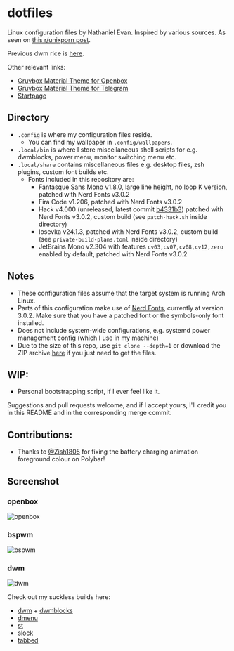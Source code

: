 # dotfiles
Linux configuration files by Nathaniel Evan. Inspired by various sources. As seen on [this r/unixporn post](https://www.reddit.com/r/unixporn/comments/wijdko/openbox_grooooooovboks_material_edition).

Previous dwm rice is [here](https://www.reddit.com/r/unixporn/comments/mewpsp/dwm_still_lovin_nord/).

Other relevant links:
* [Gruvbox Material Theme for Openbox](https://github.com/nathanielevan/gruvbox-material-openbox)
* [Gruvbox Material Theme for Telegram](https://github.com/nathanielevan/gruvbox-material-telegram)
* [Startpage](https://github.com/nathanielevan/startpage)

## Directory
* `.config` is where my configuration files reside.
    + You can find my wallpaper in `.config/wallpapers`.
* `.local/bin` is where I store miscellaneous shell scripts for e.g. dwmblocks, power menu, monitor switching menu etc.
* `.local/share` contains miscellaneous files e.g. desktop files, zsh plugins, custom font builds etc.
    + Fonts included in this repository are:
        - Fantasque Sans Mono v1.8.0, large line height, no loop K version, patched with Nerd Fonts v3.0.2
        - Fira Code v1.206, patched with Nerd Fonts v3.0.2
        - Hack v4.000 (unreleased, latest commit [b4331b3](https://github.com/source-foundry/Hack/tree/b4331b33e163965959cc5d34a14f254bcc94bd20)) patched with Nerd Fonts v3.0.2, custom build (see `patch-hack.sh` inside directory)
        - Iosevka v24.1.3, patched with Nerd Fonts v3.0.2, custom build (see `private-build-plans.toml` inside directory)
        - JetBrains Mono v2.304 with features `cv03,cv07,cv08,cv12,zero` enabled by default, patched with Nerd Fonts v3.0.2

## Notes
* These configuration files assume that the target system is running Arch Linux.
* Parts of this configuration make use of [Nerd Fonts](https://github.com/ryanoasis/nerd-fonts), currently at version 3.0.2. Make sure that you have a patched font or the symbols-only font installed.
* Does not include system-wide configurations, e.g. systemd power management config (which I use in my machine)
* Due to the size of this repo, use `git clone --depth=1` or download the ZIP archive [here](https://github.com/nathanielevan/dotfiles/archive/refs/heads/master.zip) if you just need to get the files.

## WIP:
* Personal bootstrapping script, if I ever feel like it.

Suggestions and pull requests welcome, and if I accept yours, I'll credit you in this README and in the corresponding merge commit.

## Contributions:
* Thanks to [@Zish1805](https://github.com/Z-8Bit) for fixing the battery charging animation foreground colour on Polybar!

## Screenshot

### openbox
![openbox](https://user-images.githubusercontent.com/9361126/212205066-5a6eec81-bc86-410d-bb0c-e7c400f3fcb3.png)

### bspwm
![bspwm](https://user-images.githubusercontent.com/9361126/212205104-3a87139b-184c-4dd2-b034-5ae211036904.png)

### dwm
![dwm](https://user-images.githubusercontent.com/9361126/212205132-237c2d63-0846-4a28-ad81-68b07138c33e.png)

Check out my suckless builds here:
* [dwm](https://github.com/nathanielevan/dwm) + [dwmblocks](https://github.com/nathanielevan/dwmblocks)
* [dmenu](https://github.com/nathanielevan/dmenu)
* [st](https://github.com/nathanielevan/st)
* [slock](https://github.com/nathanielevan/slock)
* [tabbed](https://github.com/nathanielevan/tabbed)
